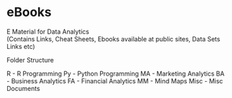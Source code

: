 # eBooks
E Material for Data Analytics  
(Contains Links, Cheat Sheets, Ebooks available at public sites, Data Sets Links etc)

Folder Structure

R - R Programming
Py - Python Programming
MA  - Marketing Analytics
BA  - Business Analytics
FA  - Financial Analytics
MM   - Mind Maps
Misc - Misc Documents
